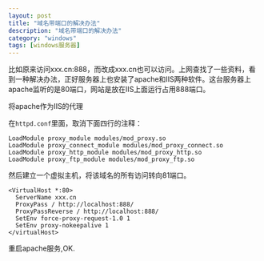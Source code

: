 ```yaml
---
layout: post
title: "域名带端口的解决办法"
description: "域名带端口的解决办法"
category: "windows"
tags: [windows服务器]
---
```


<p>比如原来访问xxx.cn:888，而改成xxx.cn也可以访问。上网查找了一些资料，看到一种解决办法，正好服务器上也安装了apache和IIS两种软件。这台服务器上apache监听的是80端口，网站是放在IIS上面运行占用888端口。</p>

<p>将apache作为IIS的代理</p>

<p>在<code>httpd.conf</code>里面，取消下面四行的注释：</p>

<pre><code>LoadModule proxy_module modules/mod_proxy.so 
LoadModule proxy_connect_module modules/mod_proxy_connect.so 
LoadModule proxy_http_module modules/mod_proxy_http.so 
LoadModule proxy_ftp_module modules/mod_proxy_ftp.so
</code></pre>

<p>然后建立一个虚拟主机，将该域名的所有访问转向81端口。</p>

<pre><code>&lt;VirtualHost *:80&gt;
  ServerName xxx.cn
  ProxyPass / http://localhost:888/
  ProxyPassReverse / http://localhost:888/
  SetEnv force-proxy-request-1.0 1
  SetEnv proxy-nokeepalive 1
&lt;/virtualHost&gt;
</code></pre>

<p>重启apache服务,OK.</p>
